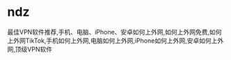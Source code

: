 # ndz
最佳VPN软件推荐,手机、电脑、iPhone、安卓如何上外网,如何上外网免费,如何上外网TikTok,手机如何上外网,电脑如何上外网,iPhone如何上外网,安卓如何上外网,顶级VPN软件
